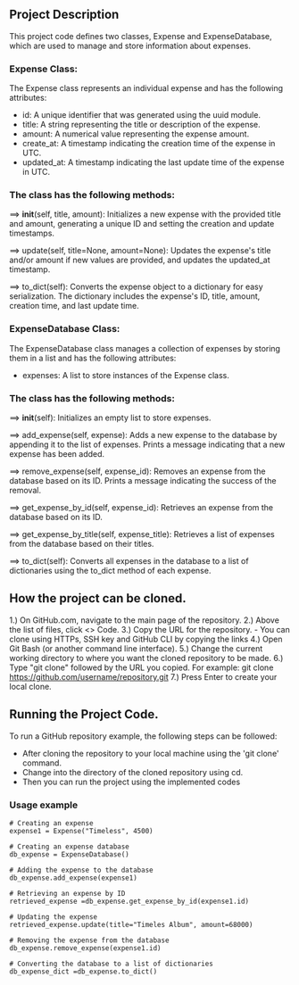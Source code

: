 ## Project Description
This project code defines two classes, Expense and ExpenseDatabase, which are used to manage 
and store information about expenses.

### Expense Class:
The Expense class represents an individual expense and has the following attributes:

- id: A unique identifier that was generated using the uuid module.
- title: A string representing the title or description of the expense.
- amount: A numerical value representing the expense amount.
- create_at: A timestamp indicating the creation time of the expense in UTC.
- updated_at: A timestamp indicating the last update time of the expense in UTC.

### The class has the following methods:

==> __init__(self, title, amount): Initializes a new expense with the provided title and amount, generating 
    a unique ID and setting the creation and update timestamps.

==> update(self, title=None, amount=None): Updates the expense's title and/or amount if new values are 
    provided, and updates the updated_at timestamp.

==> to_dict(self): Converts the expense object to a dictionary for easy serialization. The dictionary includes the 
    expense's ID, title, amount, creation time, and last update time.

### ExpenseDatabase Class:
The ExpenseDatabase class manages a collection of expenses by storing them in a list and has the following attributes:

- expenses: A list to store instances of the Expense class.

### The class has the following methods:

==> __init__(self): Initializes an empty list to store expenses.

==> add_expense(self, expense): Adds a new expense to the database by appending it to the list of expenses. Prints a 
    message indicating that a new expense has been added.

==> remove_expense(self, expense_id): Removes an expense from the database based on its ID. Prints a message 
    indicating the success of the removal.

==> get_expense_by_id(self, expense_id): Retrieves an expense from the database based on its ID.

==> get_expense_by_title(self, expense_title): Retrieves a list of expenses from the database based on their titles.

==> to_dict(self): Converts all expenses in the database to a list of dictionaries using the to_dict method of 
    each expense.
    
## How the project can be cloned.
1.) On GitHub.com, navigate to the main page of the repository.
2.) Above the list of files, click <> Code.
3.) Copy the URL for the repository.
    - You can clone using HTTPs, SSH key and GitHub CLI by copying the links
4.) Open Git Bash (or another command line interface).
5.) Change the current working directory to where you want the cloned repository to be made.
6.) Type "git clone" followed by the URL you copied. For example: git clone https://github.com/username/repository.git
7.) Press Enter to create your local clone.

## Running the Project Code.
To run a GitHub repository example, the following steps can be followed:

- After cloning the repository to your local machine using the 'git clone' command.
- Change into the directory of the cloned repository using cd.
- Then you can run the project using the implemented codes


### Usage example
```
# Creating an expense
expense1 = Expense("Timeless", 4500)

# Creating an expense database
db_expense = ExpenseDatabase()

# Adding the expense to the database
db_expense.add_expense(expense1)

# Retrieving an expense by ID
retrieved_expense =db_expense.get_expense_by_id(expense1.id)

# Updating the expense
retrieved_expense.update(title="Timeles Album", amount=68000)

# Removing the expense from the database
db_expense.remove_expense(expense1.id)

# Converting the database to a list of dictionaries
db_expense_dict =db_expense.to_dict()

```
